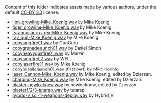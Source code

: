 Content of this folder indicates assets made by various authors, under the default [CC-BY 3.0](https://creativecommons.org/licenses/by/3.0/) license.

* [lion_growling-Mike_Koenig.wav](http://soundbible.com/1483-Lion-Growling.html) by Mike Koenig
* [tiger_growling-Mike_Koenig.wav](http://soundbible.com/1485-Tiger-Growling.html) by Mike Koenig
* [tyrannosaurus_rex-Mike_Koenig.wav](http://soundbible.com/1319-Tyrannosaurus-Rex.html) by Mike Koenig
* [ray_gun-Mike_Koenig.wav](http://soundbible.com/1770-Ray-Gun.html) by Mike Koenig
* [ccbysmgfire01.wav](http://soundbible.com/2091-MP5-SMG-9mm.html) by GunGuru
* [ccbygrenadelaunch01.wav](http://soundbible.com/2140-Grenade-Launcher-2.html) by Daniel Simon
* [ccbyheavygunfire01.wav](http://soundbible.com/2004-Gun-Shot.html) by Marvin
* [ccbysmgfire02.wav](http://soundbible.com/1575-High-Definition-Machine-Gun.html) by WEL
* [ccbylaserfire01.wav](http://soundbible.com/1771-Laser-Cannon.html) by Mike Koenig
* [ccbymissilelaunch01.wav](http://soundbible.com/2075-RPG-Plus-Shrapnel.html) (first part) by Mike Koenig
* [laser_Cannon-Mike_Koenig.wav](http://soundbible.com/1771-Laser-Cannon.html) by Mike Koenig, edited by Dzierzan.
* [charging-Mike_Koenig.wav](http://soundbible.com/1771-Laser-Cannon.html) by Mike Koenig, edited by Dzierzan.
* [blaster-newlocknew.wav](https://freesound.org/people/newlocknew/sounds/520056/) by newlocknew, edited by Dzierzan.
* [blaster1/2/3-tutarap.wav](https://freesound.org/people/tutarap/sounds/341956/) by tutarap
* [hybrid-v_sci-fi-weapons-deploy.wav](https://freesound.org/people/Hybrid_V/sounds/321215/) by Hybrid_V

